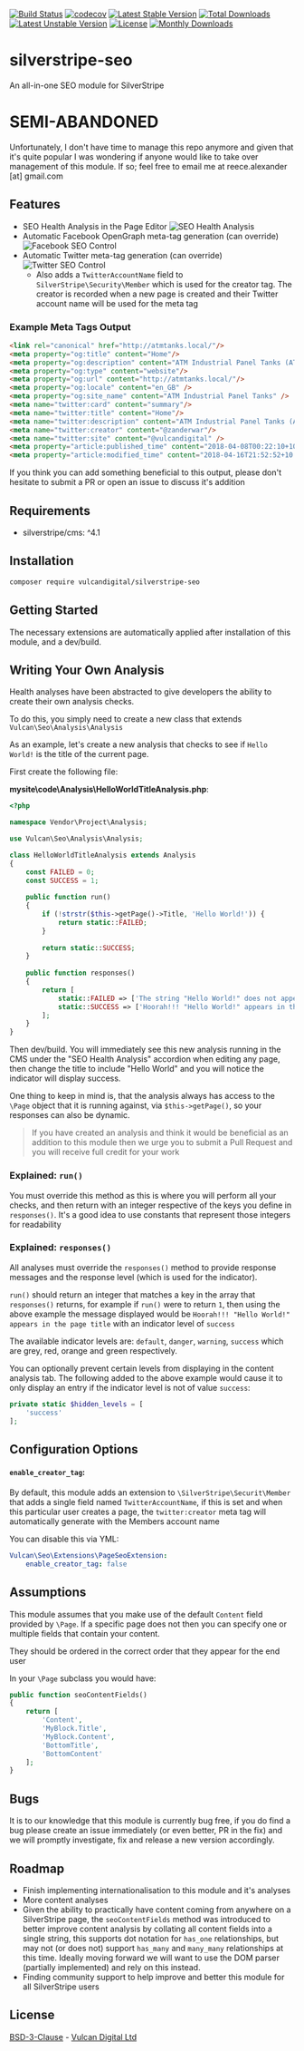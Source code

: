[![Build Status](https://travis-ci.org/vulcandigital/silverstripe-seo.svg?branch=master)](https://travis-ci.org/vulcandigital/silverstripe-seo) [![codecov](https://codecov.io/gh/vulcandigital/silverstripe-seo/branch/master/graph/badge.svg)](https://codecov.io/gh/vulcandigital/silverstripe-seo) [![Latest Stable Version](https://poser.pugx.org/vulcandigital/silverstripe-seo/v/stable)](https://packagist.org/packages/vulcandigital/silverstripe-seo) [![Total Downloads](https://poser.pugx.org/vulcandigital/silverstripe-seo/downloads)](https://packagist.org/packages/vulcandigital/silverstripe-seo) [![Latest Unstable Version](https://poser.pugx.org/vulcandigital/silverstripe-seo/v/unstable)](https://packagist.org/packages/vulcandigital/silverstripe-seo) [![License](https://poser.pugx.org/vulcandigital/silverstripe-seo/license)](https://packagist.org/packages/vulcandigital/silverstripe-seo) [![Monthly Downloads](https://poser.pugx.org/vulcandigital/silverstripe-seo/d/monthly)](https://packagist.org/packages/vulcandigital/silverstripe-seo)
# silverstripe-seo
An all-in-one SEO module for SilverStripe

# SEMI-ABANDONED
Unfortunately, I don't have time to manage this repo anymore and given that it's quite popular I was wondering if anyone would like to take over management of this module. If so; feel free to email me at reece.alexander [at] gmail.com

## Features
* SEO Health Analysis in the Page Editor ![SEO Health Analysis](https://i.imgur.com/L2MTFDd.png)
* Automatic Facebook OpenGraph meta-tag generation (can override) ![Facebook SEO Control](https://i.imgur.com/FcK0ExJ.png)
* Automatic Twitter meta-tag generation (can override) ![Twitter SEO Control](https://i.imgur.com/7I4rnXw.png)
    * Also adds a `TwitterAccountName` field to `SilverStripe\Security\Member` which is used for the creator tag. The creator is recorded when a new page is created and their Twitter account name will be used for the meta tag

### Example Meta Tags Output
```html
<link rel="canonical" href="http://atmtanks.local/"/>
<meta property="og:title" content="Home"/>
<meta property="og:description" content="ATM Industrial Panel Tanks (ATM) specialises in tank builds, modifications and maintenance. ATM has performed significant tank refurbishments, re-lines and roof replacements for Government Hospitals, Power Stations, Food Process Companies, Mines and more."/>
<meta property="og:type" content="website"/>
<meta property="og:url" content="http://atmtanks.local/"/>
<meta property="og:locale" content="en_GB" />
<meta property="og:site_name" content="ATM Industrial Panel Tanks" />
<meta name="twitter:card" content="summary"/>
<meta name="twitter:title" content="Home"/>
<meta name="twitter:description" content="ATM Industrial Panel Tanks (ATM) specialises in tank builds, modifications and maintenance. ATM has performed significant tank refurbishments, re-lines and roof replacements for Government Hospitals, Power Stations, Food Process Companies, Mines and more."/>
<meta name="twitter:creator" content="@zanderwar"/>
<meta name="twitter:site" content="@vulcandigital" />
<meta property="article:published_time" content="2018-04-08T00:22:10+10:00" />
<meta property="article:modified_time" content="2018-04-16T21:52:52+10:00" />
```

If you think you can add something beneficial to this output, please don't hesitate to submit a PR or open an issue to discuss it's addition

## Requirements
* silverstripe/cms: ^4.1

## Installation
```bash
composer require vulcandigital/silverstripe-seo
```

## Getting Started
The necessary extensions are automatically applied after installation of this module, and a dev/build.

## Writing Your Own Analysis
Health analyses have been abstracted to give developers the ability to create their own analysis checks.

To do this, you simply need to create a new class that extends `Vulcan\Seo\Analysis\Analysis`

As an example, let's create a new analysis that checks to see if `Hello World!` is the title of the current page.

First create the following file:

**mysite\code\Analysis\HelloWorldTitleAnalysis.php**:
```php
<?php

namespace Vendor\Project\Analysis;

use Vulcan\Seo\Analysis\Analysis;

class HelloWorldTitleAnalysis extends Analysis 
{
    const FAILED = 0;
    const SUCCESS = 1;
    
    public function run() 
    {
        if (!strstr($this->getPage()->Title, 'Hello World!')) {
            return static::FAILED;
        }
        
        return static::SUCCESS;
    }
    
    public function responses() 
    {
        return [
            static::FAILED => ['The string "Hello World!" does not appear in the page title', 'danger'],
            static::SUCCESS => ['Hoorah!!! "Hello World!" appears in the page title', 'success'],
        ];
    }
}
```

Then dev/build. You will immediately see this new analysis running in the CMS under the "SEO Health Analysis" accordion when editing any page, then change the title to include "Hello World" and you will notice the indicator will display success.

One thing to keep in mind is, that the analysis always has access to the `\Page` object that it is running against, via `$this->getPage()`, so your responses can also be dynamic.
 
> If you have created an analysis and think it would be beneficial as an addition to this module then we urge you to submit a Pull Request and you will receive full credit for your work

### Explained: `run()`
You must override this method as this is where you will perform all your checks, and then return with an integer respective of the keys you define in `responses()`. It's a good idea to use constants that represent those integers for readability

### Explained: `responses()`
All analyses must override the `responses()` method to provide response messages and the response level (which is used for the indicator).

`run()` should return an integer that matches a key in the array that `responses()` returns, for example if `run()` were to return `1`, then using the above example the message displayed would be `Hoorah!!! "Hello World!" appears in the page title` with an indicator level of `success`

The available indicator levels are: `default`, `danger`, `warning`, `success` which are grey, red, orange and green respectively.

You can optionally prevent certain levels from displaying in the content analysis tab. The following added to the above example would cause it to only display an entry if the indicator level is not of value `success`:

```php
private static $hidden_levels = [
    'success'
];
```

## Configuration Options

#### `enable_creator_tag`:
By default, this module adds an extension to `\SilverStripe\Securit\Member` that adds a single field named `TwitterAccountName`, if this is set
and when this particular user creates a page, the `twitter:creator` meta tag will automatically generate with the Members account name

You can disable this via YML:

```yml
Vulcan\Seo\Extensions\PageSeoExtension:
    enable_creator_tag: false
```

## Assumptions
This module assumes that you make use of the default `Content` field provided by `\Page`. If a specific page does not then you can specify one or multiple fields that contain your content.

They should be ordered in the correct order that they appear for the end user

In your `\Page` subclass you would have:

```php
public function seoContentFields() 
{
    return [
        'Content',
        'MyBlock.Title',
        'MyBlock.Content',
        'BottomTitle',
        'BottomContent'    
    ];
}
```

## Bugs
It is to our knowledge that this module is currently bug free, if you do find a bug please create an issue immediately (or even better, PR in the fix) and we will promptly investigate, fix and release a new version accordingly.

## Roadmap
* Finish implementing internationalisation to this module and it's analyses
* More content analyses
* Given the ability to practically have content coming from anywhere on a SilverStripe page, the `seoContentFields` method was introduced to better improve content analysis by collating all content fields into a single string, this supports dot notation for `has_one` relationships, but may not (or does not) support `has_many` and `many_many` relationships at this time. Ideally moving forward we will want to use the DOM parser (partially implemented) and rely on this instead.
* Finding community support to help improve and better this module for all SilverStripe users

## License
[BSD-3-Clause](LICENSE.md) - [Vulcan Digital Ltd](https://vulcandigital.co.nz)
